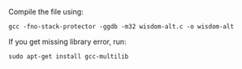 Compile the file using:

`gcc -fno-stack-protector -ggdb -m32 wisdom-alt.c -o wisdom-alt`


If you get missing library error, run:

`sudo apt-get install gcc-multilib`

